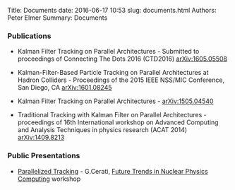 Title: Documents
date: 2016-06-17 10:53
slug: documents.html
Authors: Peter Elmer
Summary: Documents

### Publications

  * Kalman Filter Tracking on Parallel Architectures - Submitted to proceedings of Connecting The Dots 2016 (CTD2016) [arXiv:1605.05508](http://arxiv.org/abs/1605.05508)

  * Kalman-Filter-Based Particle Tracking on Parallel Architectures at Hadron Colliders - Proceedings of the 2015 IEEE NSS/MIC Conference, San Diego, CA [arXiv:1601.08245](http://arxiv.org/abs/1601.08245)

  * Kalman Filter Tracking on Parallel Architectures - [arXiv:1505.04540](http://arxiv.org/abs/1505.04540)

  * Traditional Tracking with Kalman Filter on Parallel Architectures - proceedings of 16th International workshop on Advanced Computing and Analysis Techniques in physics research (ACAT 2014) [arXiv:1409.8213](http://arxiv.org/abs/1409.8213)

### Public Presentations

  * [Parallelized Tracking](https://www.jlab.org/conferences/trends2016/talks/cerati.pdf) - G.Cerati, [Future Trends in Nuclear Physics Computing](https://www.jlab.org/conferences/trends2016/) workshop
